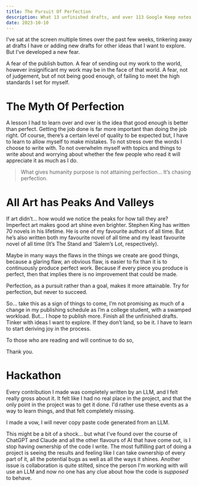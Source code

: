 ```yaml
---
title: The Pursuit Of Perfection
description: What 13 unfinished drafts, and over 113 Google Keep notes taught me.
date: 2023-10-10
---
```


I’ve sat at the screen multiple times over the past few weeks, tinkering away at drafts I have or adding new drafts for other ideas that I want to explore. But I’ve developed a new fear.

A fear of the publish button. A fear of sending out my work to the world, however insignificant my work may be in the face of that world. A fear, not of judgement, but of not being good enough, of failing to meet the high standards I set for myself.

# The Myth Of Perfection

A lesson I had to learn over and over is the idea that good enough is better than perfect. Getting the job done is far more important than doing the job right. Of course, there’s a certain level of quality to be expected but, I have to learn to allow myself to make mistakes. To not stress over the words I choose to write with. To not overwhelm myself with topics and things to write about and worrying about whether the few people who read it will appreciate it as much as I do.

> What gives humanity purpose is not attaining perfection… It’s chasing perfection.

# All Art has Peaks And Valleys

If art didn’t… how would we notice the peaks for how tall they are? Imperfect art makes good art shine even brighter. Stephen King has written 70 novels in his lifetime. He is one of my favourite authors of all time. But he’s also written both my favourite novel of all time and my least favourite novel of all time (It’s The Stand and ‘Salem’s Lot, respectively).

Maybe in many ways the flaws in the things we create are good things, because a glaring flaw, an obvious flaw, is easier to fix than it is to continuously produce perfect work. Because if every piece you produce is perfect, then that implies there is no improvement that could be made.

Perfection, as a pursuit rather than a goal, makes it more attainable. Try for perfection, but never to succeed.

So… take this as a sign of things to come, I’m not promising as much of a change in my publishing schedule as I’m a college student, with a swamped workload. But… I hope to publish more. Finish all the unfinished drafts. Tinker with ideas I want to explore. If they don’t land, so be it. I have to learn to start deriving joy in the process.

To those who are reading and will continue to do so,

Thank you.

# Hackathon

Every contribution I made was completely written by an LLM, and I felt really gross about it. It felt like I had no real place in the project, and that the only point in the project was to get it done. I'd rather use these events as a way to learn things, and that felt completely missing.

I made a vow, I will never copy paste code generated from an LLM.

This might be a bit of a shock...  but what I've found over the course of ChatGPT and Claude and all the other flavours of AI that have come out, is I stop having ownership of the code I write. The most fulfilling part of doing a project is seeing the results and feeling like I can take ownership of every part of it, all the potential bugs as well as all the ways it shines. Another issue is collaboration is quite stilted, since the person I'm working with will use an LLM and now no one has any clue about how the code is _supposed_ to behave.
